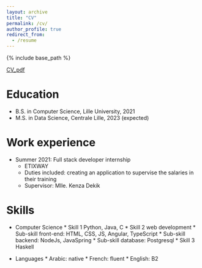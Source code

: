 ```yaml
---
layout: archive
title: "CV"
permalink: /cv/
author_profile: true
redirect_from:
  - /resume 
---
```


{% include base_path %}

[CV_pdf](../assets/pdfs/CV_ELHAJJCHEHDE_Yassin_English.pdf)

Education
======
* B.S. in Computer Science, Lille University, 2021
* M.S. in Data Science, Centrale Lille, 2023 (expected)

Work experience
======
* Summer 2021: Full stack developer internship
  * ETIXWAY
  * Duties included: creating an application to supervise the salaries in their training
  * Supervisor: Mlle. Kenza Dekik

  
Skills
======
* Computer Science  * Skill 1 Python, Java, C
                  * Skill 2 web development
                      * Sub-skill  front-end: HTML, CSS, JS, Angular, TypeScript
                      * Sub-skill backend: NodeJs, JavaSpring
                      * Sub-skill database: Postgresql
                  * Skill 3 Haskell

* Languages         * Arabic: native
                  * French: fluent 
                  * English: B2


 
